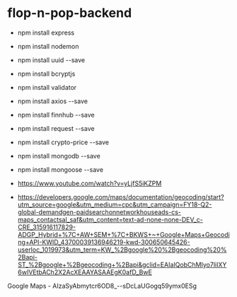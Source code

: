 # flop-n-pop-backend

- npm install express
- npm install nodemon
- npm install uuid --save
- npm install bcryptjs
- npm install validator
- npm install axios --save 
- npm install finnhub --save
- npm install request --save
- npm install crypto-price --save
- npm install mongodb --save
- npm install mongoose --save

- https://www.youtube.com/watch?v=yLjfS5iKZPM


- https://developers.google.com/maps/documentation/geocoding/start?utm_source=google&utm_medium=cpc&utm_campaign=FY18-Q2-global-demandgen-paidsearchonnetworkhouseads-cs-maps_contactsal_saf&utm_content=text-ad-none-none-DEV_c-CRE_315916117829-ADGP_Hybrid+%7C+AW+SEM+%7C+BKWS+~+Google+Maps+Geocoding+API-KWID_43700039136946219-kwd-300650645426-userloc_1019973&utm_term=KW_%2Bgoogle%20%2Bgeocoding%20%2Bapi-ST_%2Bgoogle+%2Bgeocoding+%2Bapi&gclid=EAIaIQobChMIyo7liIXY6wIVEtbACh2X2AcXEAAYASAAEgK0afD_BwE


Google Maps - AIzaSyAbmytcr6OD8_--sDcLaUGogq59ymx0ESg